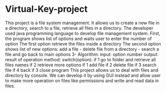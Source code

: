 # Virtual-Key-project
This project is a file system management. It allows us to create a new file in a directory, search to a file, retrieve all files in a directory.
The developer used java programming language to develop file management system.
First, the program shows list of options and waits user to enter the number of option
The first option retrieve the files inside a directory
The second option shows list of new options: add a file - delete file from a directory - search a file and go back to main options
3-	Algorithm:
input: option number
output: result of operation
method:
switch(option):
         if 1 go to folder and retrieve all files names
         if 2 retrieve more options
                       if 1 add file
                       if 2 delete file
                       if 3 search file
                       if 4 back
         if 3 close program
This project allows us to deal with files and directory by console. We can develop it by using GUI instead and allow user to make more operation on files like permissions and write and read data in files.
